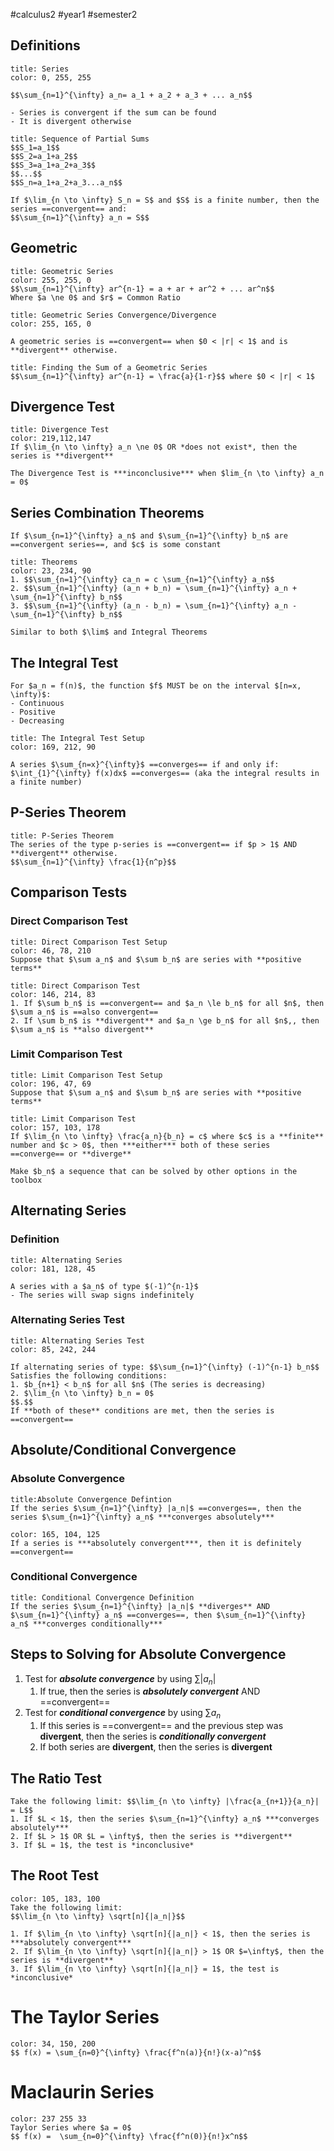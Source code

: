 #calculus2 #year1 #semester2

## Definitions

```ad-abstract
title: Series
color: 0, 255, 255

$$\sum_{n=1}^{\infty} a_n= a_1 + a_2 + a_3 + ... a_n$$

- Series is convergent if the sum can be found
- It is divergent otherwise
```


```ad-summary
title: Sequence of Partial Sums
$$S_1=a_1$$
$$S_2=a_1+a_2$$
$$S_3=a_1+a_2+a_3$$
$$...$$
$$S_n=a_1+a_2+a_3...a_n$$

If $\lim_{n \to \infty} S_n = S$ and $S$ is a finite number, then the series ==convergent== and:
$$\sum_{n=1}^{\infty} a_n = S$$

```


## Geometric

```ad-summary
title: Geometric Series
color: 255, 255, 0
$$\sum_{n=1}^{\infty} ar^{n-1} = a + ar + ar^2 + ... ar^n$$
Where $a \ne 0$ and $r$ = Common Ratio
```


```ad-info
title: Geometric Series Convergence/Divergence
color: 255, 165, 0

A geometric series is ==convergent== when $0 < |r| < 1$ and is **divergent** otherwise.
```


```ad-important
title: Finding the Sum of a Geometric Series
$$\sum_{n=1}^{\infty} ar^{n-1} = \frac{a}{1-r}$$ where $0 < |r| < 1$
```

## Divergence Test

```ad-important
title: Divergence Test
color: 219,112,147
If $\lim_{n \to \infty} a_n \ne 0$ OR *does not exist*, then the series is **divergent**
```


```ad-warning
The Divergence Test is ***inconclusive*** when $lim_{n \to \infty} a_n = 0$
```


## Series Combination Theorems

```ad-note
If $\sum_{n=1}^{\infty} a_n$ and $\sum_{n=1}^{\infty} b_n$ are ==convergent series==, and $c$ is some constant 
```

```ad-summary
title: Theorems
color: 23, 234, 90
1. $$\sum_{n=1}^{\infty} ca_n = c \sum_{n=1}^{\infty} a_n$$
2. $$\sum_{n=1}^{\infty} (a_n + b_n) = \sum_{n=1}^{\infty} a_n + \sum_{n=1}^{\infty} b_n$$
3. $$\sum_{n=1}^{\infty} (a_n - b_n) = \sum_{n=1}^{\infty} a_n - \sum_{n=1}^{\infty} b_n$$
```

```ad-summary
Similar to both $\lim$ and Integral Theorems
```

## The Integral Test

```ad-warning
For $a_n = f(n)$, the function $f$ MUST be on the interval $[n=x, \infty)$:
- Continuous
- Positive
- Decreasing
```

```ad-summary
title: The Integral Test Setup
color: 169, 212, 90

A series $\sum_{n=x}^{\infty}$ ==converges== if and only if:
$\int_{1}^{\infty} f(x)dx$ ==converges== (aka the integral results in a finite number)
```

## P-Series Theorem

```ad-important
title: P-Series Theorem
The series of the type p-series is ==convergent== if $p > 1$ AND **divergent** otherwise.
$$\sum_{n=1}^{\infty} \frac{1}{n^p}$$
```

## Comparison Tests

### Direct Comparison Test

```ad-abstract
title: Direct Comparison Test Setup
color: 46, 78, 210
Suppose that $\sum a_n$ and $\sum b_n$ are series with **positive terms**
```

```ad-important
title: Direct Comparison Test
color: 146, 214, 83
1. If $\sum b_n$ is ==convergent== and $a_n \le b_n$ for all $n$, then $\sum a_n$ is ==also convergent==
2. If \sum b_n$ is **divergent** and $a_n \ge b_n$ for all $n$,, then $\sum a_n$ is **also divergent** 
```

### Limit Comparison Test

```ad-summary
title: Limit Comparison Test Setup
color: 196, 47, 69
Suppose that $\sum a_n$ and $\sum b_n$ are series with **positive terms**
```

```ad-important
title: Limit Comparison Test
color: 157, 103, 178
If $\lim_{n \to \infty} \frac{a_n}{b_n} = c$ where $c$ is a **finite** number and $c > 0$, then ***either*** both of these series ==converge== or **diverge**
```

```ad-note
Make $b_n$ a sequence that can be solved by other options in the toolbox
```

## Alternating Series

### Definition

```ad-summary
title: Alternating Series
color: 181, 128, 45

A series with a $a_n$ of type $(-1)^{n-1}$
- The series will swap signs indefinitely
```

### Alternating Series Test

```ad-important
title: Alternating Series Test
color: 85, 242, 244

If alternating series of type: $$\sum_{n=1}^{\infty} (-1)^{n-1} b_n$$
Satisfies the following conditions:
1. $b_{n+1} < b_n$ for all $n$ (The series is decreasing) 
2. $\lim_{n \to \infty} b_n = 0$
$$.$$
If **both of these** conditions are met, then the series is ==convergent==
```

## Absolute/Conditional Convergence

### Absolute Convergence

```ad-important
title:Absolute Convergence Defintion
If the series $\sum_{n=1}^{\infty} |a_n|$ ==converges==, then the series $\sum_{n=1}^{\infty} a_n$ ***converges absolutely***
```

```ad-note
color: 165, 104, 125
If a series is ***absolutely convergent***, then it is definitely ==convergent==
```

### Conditional Convergence

```ad-important
title: Conditional Convergence Definition
If the series $\sum_{n=1}^{\infty} |a_n|$ **diverges** AND $\sum_{n=1}^{\infty} a_n$ ==converges==, then $\sum_{n=1}^{\infty} a_n$ ***converges conditionally***
```

## Steps to Solving for Absolute Convergence

1. Test for ***absolute convergence*** by using $\sum |a_n|$
	1. If true, then the series is ***absolutely convergent*** AND ==convergent==
2. Test for ***conditional convergence*** by using  $\sum a_n$
	1. If this series is ==convergent== and the previous step was **divergent**, then the series is ***conditionally convergent***
	2. If both series are **divergent**, then the series is **divergent**

## The Ratio Test

```ad-important
Take the following limit: $$\lim_{n \to \infty} |\frac{a_{n+1}}{a_n}| = L$$ 
1. If $L < 1$, then the series $\sum_{n=1}^{\infty} a_n$ ***converges absolutely***
2. If $L > 1$ OR $L = \infty$, then the series is **divergent**
3. If $L = 1$, the test is *inconclusive*
```

## The Root Test

```ad-important
color: 105, 183, 100
Take the following limit:
$$\lim_{n \to \infty} \sqrt[n]{|a_n|}$$

1. If $\lim_{n \to \infty} \sqrt[n]{|a_n|} < 1$, then the series is ***absolutely convergent***
2. If $\lim_{n \to \infty} \sqrt[n]{|a_n|} > 1$ OR $=\infty$, then the series is **divergent**
3. If $\lim_{n \to \infty} \sqrt[n]{|a_n|} = 1$, the test is *inconclusive*
```

# The Taylor Series

```ad-important
color: 34, 150, 200
$$ f(x) = \sum_{n=0}^{\infty} \frac{f^n(a)}{n!}(x-a)^n$$
```

# Maclaurin Series

```ad-note
color: 237 255 33
Taylor Series where $a = 0$
$$ f(x) =  \sum_{n=0}^{\infty} \frac{f^n(0)}{n!}x^n$$
```























